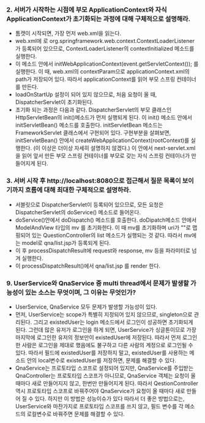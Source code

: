 ### 2. 서버가 시작하는 시점에 부모 ApplicationContext와 자식 ApplicationContext가 초기화되는 과정에 대해 구체적으로 설명해라.
- 톰캣이 시작되면, 가장 먼저 web.xml을 읽는다.
- web.xml에 <listener>로 org.springframework.web.context.ContextLoaderListener 가 등록되어 있으므로, ContextLoaderListener의 contextInitialized 메소드를 실행한다.
- 이 메소드 안에서 initWebApplicationContext(event.getServletContext()); 를 실행한다. 이 때, web.xml의 contextParam으로 applicationContext.xml의 path가 저장되어 있다. 따라서 applicationContext를 읽어 부모 스프링 컨테이너를 만든다.
- loadOnStartUp 설정이 되어 있지 않으므로, 처음 요청이 올 때, DispatcherServlet이 초기화된다.
- 초기화 되는 과정은 다음과 같다. DispatcherServlet의 부모 클래스인 HttpServletBean의 init()메소드가 먼저 실행되게 된다. 이 init() 메소드 안에서 initServletBean() 메소드를 호출한다. initServletBean 메소드는 FrameworkServlet 클래스에서 구현되어 있다. 구현부분을 살펴보면, initServletBean() 안에서 createWebApplicationContext(rootContext)를 실행한다. (이 이상은 더이상 자세히 설명하지 않겠다.) 이 안에서 next-servlet.xml을 읽어 앞서 만든 부모 스프링 컨테이너를 부모로 갖는 자식 스프링 컨테이너가 만들어지게 된다. 

### 3. 서버 시작 후 http://localhost:8080으로 접근해서 질문 목록이 보이기까지 흐름에 대해 최대한 구체적으로 설명하라. 
* 서블릿으로 DispatcherServlet이 등록되어 있으므로, 모든 요청은 DispatcherServlet의 doService() 메소드로 들어온다. 
* doService()안에서 doDispatch() 메소드를 호출한다. doDipatch메소드 안에서 ModelAndView 타입의 mv 를 초기화한다. 이 때 mv를 초기화하며   uri가 ""로 맵핑되어 있는 QuestionController의 list 메소드가 실행되는 것 같다. 따라서 mv에는 model로 qna/list.jsp가 등록되게 된다. 
* 이 후 processDispatchResult에 request와 response, mv 등을 파라미터로 넘겨 실행한다. 
* 이 processDispatchResult()에서 qna/list.jsp 를 render 한다.   

### 9. UserService와 QnaService 중 multi thread에서 문제가 발생할 가능성이 있는 소스는 무엇이며, 그 이유는 무엇인가?
* UserService, QnaService 모두 문제가 발생할 가능성이 있다. 
* 먼저, UserService는 scope가 특별히 지정되어 있지 않으므로, singleton으로 관리된다. 그리고 existedUser는 login 메소드에서 로그인이 성공하면 초기화되게 된다. 그런데 많은 유저가 로그인을 하게 되면, UserService가 싱글톤이므로 가장 마지막에 로그인한 유저의 정보만이 existedUser에 저장된다. 따라서 먼저 로그인한 사람은 로그인을 제대로 했음에도 불구하고 다른 사람의 계정으로 로그인될 수 있다. 따라서 필드에 existedUser를 저장하지 말고, existedUser를 사용하는 메소드 안의 local변수로 existedUser를 저장하면, 문제를 해결할 수 있다.
* QnaService는 프로토타입 스코프로 설정되어 있지만, QnaService를 주입받는 QnaController는 프로토타입 스코프가 아니므로, QnaService 객체는 요청이 올때마다 새로 만들어지지 않고, 한번만 만들어지게 된다. 따라서 QestionController역시 프로토타입 스코프로 바꿔주어야 QnaService가 요청이 올 때마다 새로 만들어 질 수 있다. 하지만 이 방법은 성능이슈가 있다 따라서 더 좋은 방법으로는, UserService와 마찬가지로 프로토타입 스코프를 쓰지 않고, 필드 변수를 각 메소드의 로컬변수로 바꿔주면 문제를 해결할 수 있다. 

